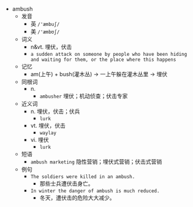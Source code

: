- ambush
  - 发音
    - 英 `/'æmbuʃ/`
    - 美 `/'æmbʊʃ/`
  - 词义
    - n&vt. 埋伏，伏击
    - `a sudden attack on someone by people who have been hiding and waiting for them, or the place where this happens`
  - 记忆
    - am(上午) + bush(灌木丛) → 一上午躲在灌木丛里 → 埋伏
  - 同根词
    - n.
      - `ambusher` 埋伏；机动侦查；伏击专家
  - 近义词
    - n. 埋伏，伏击；伏兵
      - `lurk`
    - vt. 埋伏，伏击
      - `waylay`
    - vi. 埋伏
      - `lurk`
  - 短语
    - `ambush marketing` 隐性营销；埋伏式营销；伏击式营销 
  - 例句
    - `The soldiers were killed in an ambush.`
      - 那些士兵遭伏击身亡。
    - `In winter the danger of ambush is much reduced.`
      - 冬天，遭伏击的危险大大减少。

